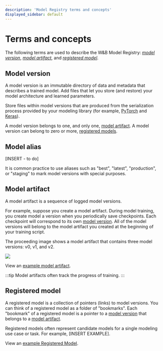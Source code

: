 ```yaml
---
description: 'Model Registry terms and concepts'
displayed_sidebar: default
---
```


# Terms and concepts

<head>
  <title>Model Registry terms and concepts</title>
</head>

The following terms are used to describe the W&B Model Registry: [*model version*](#model-version), [*model artifact*](#model-artifact), and [*registered model*](#registered-model).

## Model version
A model version is an immutable directory of data and metadata that describes a trained model. Add files that let you store (and restore) your model architecture and learned parameters.

Store files within model versions that are produced from the serialization process provided by your modeling library (for example, [PyTorch](https://pytorch.org/tutorials/beginner/saving\_loading\_models.html) and [Keras](https://www.tensorflow.org/guide/keras/save\_and\_serialize)).



A model version belongs to one, and only one, [model artifact](#model-artifact). A model version can belong to zero or more, [registered models](#registered-model).

<!-- [INSERT IMAGE] -->

## Model alias

[INSERT - to do]

It is common practice to use aliases such as  "best", "latest", "production", or "staging" to mark model versions with special purposes.

## Model artifact
A model artifact is a sequence of logged model versions. 

<!-- Model artifacts can alias specific versions so that downstream consumers can pin that alias.  -->

For example, suppose you create a model artifact. During model training, you create model a version when you periodically save checkpoints. Each checkpoint will correspond to its own [model version](#model-version). All of the model versions will belong to the model artifact you created at the beginning of your training script.

The proceeding image shows a model artifact that contains three model versions: v0, v1, and v2.

![](@site/static/images/models/mr1c.png)

View an [example model artifact](https://wandb.ai/timssweeney/model\_management\_docs\_official\_v0/artifacts/model/mnist-zws7gt0n).

:::tip
Model artifacts often track the progress of training.
:::

## Registered model
A registered model is a collection of pointers (links) to model versions. You can think of a registered model as a folder of "bookmarks". Each "bookmark" of a registered model is a pointer to a [model version](#model-version) that belongs to a [model artifact](#model-artifact). 

Registered models often represent candidate models for a single modeling use case or task. For example, [INSERT EXAMPLE].


View an [example Registered Model](https://wandb.ai/timssweeney/model\_management\_docs\_official\_v0/artifacts/model/MNIST%20Grayscale%2028x28).

